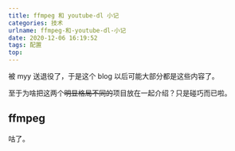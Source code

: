 ```yaml
---
title: ffmpeg 和 youtube-dl 小记
categories: 技术
urlname: ffmpeg-和-youtube-dl-小记
date: 2020-12-06 16:19:52
tags: 配置
top:
---
```


被 myy 送退役了，于是这个 blog 以后可能大部分都是这些内容了。

至于为啥把这两个~~明显格局不同的~~项目放在一起介绍？只是碰巧而已啦。

<!-- more -->

## ffmpeg

咕了。